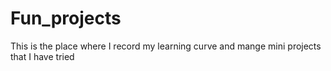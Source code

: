 # Fun_projects
This is the place where I record my learning curve and mange mini projects that I have tried
